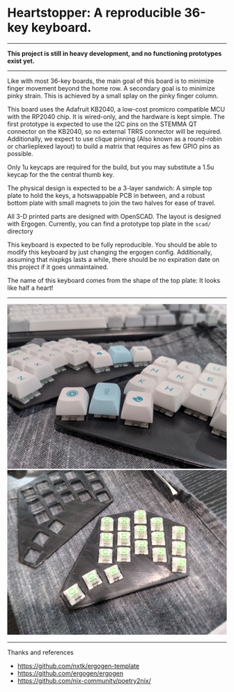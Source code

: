 # Heartstopper: A reproducible 36-key keyboard.
---

**This project is still in heavy development, and no functioning prototypes exist 
yet.**

---

Like with most 36-key boards, the main goal of this board is to minimize finger
movement beyond the home row. A secondary goal is to minimize pinky strain.
This is achieved by a small splay on the pinky finger column. 

This board uses the Adafruit KB2040, a low-cost promicro compatible MCU with
the RP2040 chip. It is wired-only, and the hardware is kept simple. The first
prototype is expected to use the I2C pins on the STEMMA QT connector on the
KB2040, so no external TRRS connector will be required. Additionally, we expect
to use clique pinning (Also known as a round-robin or charlieplexed layout) to
build a matrix that requires as few GPIO pins as possible.

Only 1u keycaps are required for the build, but you may substitute a 1.5u
keycap for the the central thumb key.

The physical design is expected to be a 3-layer sandwich: A simple top plate 
to hold the keys, a hotswappable PCB in between, and a robust bottom plate
with small magnets to join the two halves for ease of travel.

All 3-D printed parts are designed with OpenSCAD. The layout is designed 
with Ergogen. Currently, you can find a prototype top plate in the `scad/`
directory

This keyboard is expected to be fully reproducible. You should be able to
modify this keyboard by just changing the ergogen config. Additionally,
assuming that nixpkgs lasts a while, there should be no expiration date on this
project if it goes unmaintained.

The name of this keyboard comes from the shape of the top plate: It looks like
half a heart!

---

![Prototype with top plate only](https://github.com/agentelement/heartstopper/blob/master/img/proto.jpg)
![Top plate with and without switches](https://github.com/agentelement/heartstopper/blob/master/img/top_plate.jpg)

---

Thanks and references

* https://github.com/nxtk/ergogen-template
* https://github.com/ergogen/ergogen
* https://github.com/nix-community/poetry2nix/

